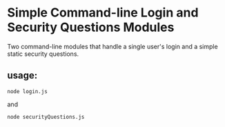 # Simple Command-line Login and Security Questions Modules
Two command-line modules that handle a single user's login and a simple static security questions.

## usage: 
`node login.js`

and 

`node securityQuestions.js`
